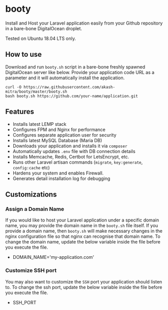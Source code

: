 # booty
Install and Host your Laravel application easily from your Github repository in a bare-bone DigitalOcean droplet.

Tested on Ubuntu 18.04 LTS only.

## How to use
Download and run `booty.sh` script in a bare-bone freshly spawned DigitalOcean server like below. Provide your application code URL as a parameter and it will automatically install the application.

```
curl -O https://raw.githubusercontent.com/akash-mitra/booty/master/booty.sh
bash booty.sh https://github.com/your-name/application.git
```

## Features

* Installs latest LEMP stack 
* Configures FPM and Nginx for performance
* Configures separate application user for security
* Installs latest MySQL Database (Maria DB)
* Downloads your application and installs it via `composer`
* Automatically updates `.env` file with DB connection details
* Installs Memcache, Redis, Certbot for LetsEncrypt, etc.
* Runs other Laravel artisan commands (`migrate`, `key:generate`, `config:cache` etc)
* Hardens your system and enables Firewall.
* Generates detail installation log for debugging

## Customizations

### Assign a Domain Name
If you would like to host your Laravel application under a specific domain name, you may provide the domain name in the `booty.sh` file itself. If you provide a domain name, then `booty.sh` will make necessary changes in the nginx configuration file so that nginx can recognise that domain name. To change the domain name, update the below variable inside the file before you execute the file.

* DOMAIN_NAME='my-application.com'


### Customize SSH port
You may also want to customize the `SSH` port your application should listen to. To change the ssh port, update the below variable inside the file before you execute the file.

* SSH_PORT


